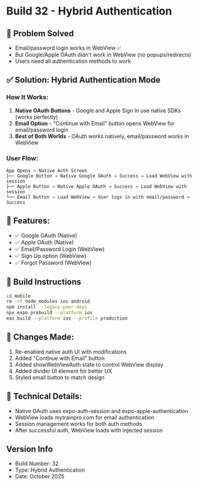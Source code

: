 # Build 32 - Hybrid Authentication

## 🎯 Problem Solved
- Email/password login works in WebView ✅
- But Google/Apple OAuth didn't work in WebView (no popups/redirects)
- Users need all authentication methods to work

## ✅ Solution: Hybrid Authentication Mode

### How It Works:
1. **Native OAuth Buttons** - Google and Apple Sign In use native SDKs (works perfectly)
2. **Email Option** - "Continue with Email" button opens WebView for email/password login
3. **Best of Both Worlds** - OAuth works natively, email/password works in WebView

### User Flow:
```
App Opens → Native Auth Screen
├── Google Button → Native Google OAuth → Success → Load WebView with session
├── Apple Button → Native Apple OAuth → Success → Load WebView with session  
└── Email Button → Load WebView → User logs in with email/password → Success
```

## 📱 Features:
- ✅ Google OAuth (Native)
- ✅ Apple OAuth (Native)
- ✅ Email/Password Login (WebView)
- ✅ Sign Up option (WebView)
- ✅ Forgot Password (WebView)

## 🚀 Build Instructions
```bash
cd mobile
rm -rf node_modules ios android
npm install --legacy-peer-deps
npx expo prebuild --platform ios
eas build --platform ios --profile production
```

## 📝 Changes Made:
1. Re-enabled native auth UI with modifications
2. Added "Continue with Email" button
3. Added showWebViewAuth state to control WebView display
4. Added divider UI element for better UX
5. Styled email button to match design

## 🔧 Technical Details:
- Native OAuth uses expo-auth-session and expo-apple-authentication
- WebView loads mytrainpro.com for email authentication
- Session management works for both auth methods
- After successful auth, WebView loads with injected session

## Version Info
- Build Number: 32
- Type: Hybrid Authentication
- Date: October 2025